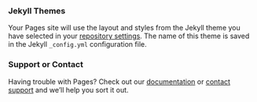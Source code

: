 

### Jekyll Themes

Your Pages site will use the layout and styles from the Jekyll theme you have selected in your [repository settings](https://github.com/Amik-Sen/Amik-Sen-Amik-Sen.github.io/settings). The name of this theme is saved in the Jekyll `_config.yml` configuration file.

### Support or Contact

Having trouble with Pages? Check out our [documentation](https://help.github.com/categories/github-pages-basics/) or [contact support](https://github.com/contact) and we’ll help you sort it out.
